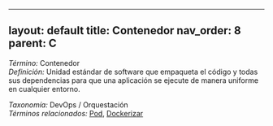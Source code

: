 
---
layout: default
title: Contenedor
nav_order: 8
parent: C
---

*Término:* Contenedor  
*Definición:* Unidad estándar de software que empaqueta el código y todas sus dependencias para que una aplicación se ejecute de manera uniforme en cualquier entorno.

*Taxonomía:* DevOps / Orquestación  
*Términos relacionados:* [Pod](https://maleniski.github.io/diccionario-angl-tec-mx/docs/alfabeticamente/P/pod/), [Dockerizar](https://maleniski.github.io/diccionario-angl-tec-mx/docs/alfabeticamente/D/dockerizar/)
